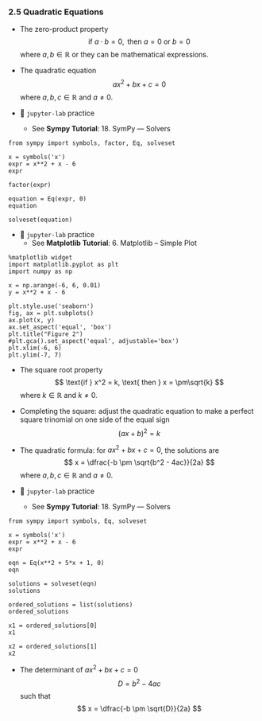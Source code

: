 ### 2.5 Quadratic Equations

- The zero-product property
$$ \text{if } a \cdot b = 0, \text{ then } a = 0 \text{ or } b = 0 $$
where $a, b \in \mathbb{R}$ or they can be mathematical expressions.

- The quadratic equation
$$ ax^2 + bx + c = 0 $$
where $a, b, c \in \mathbb{R}$ and $a \neq 0$.


- 🎯 `jupyter-lab` practice
    - See **Sympy Tutorial**: 18. SymPy ― Solvers

```
from sympy import symbols, factor, Eq, solveset

x = symbols('x')
expr = x**2 + x - 6
expr

factor(expr)

equation = Eq(expr, 0)
equation

solveset(equation)
```


- 🎯 `jupyter-lab` practice
    - See **Matplotlib Tutorial**: 6. Matplotlib – Simple Plot
    
```
%matplotlib widget
import matplotlib.pyplot as plt
import numpy as np

x = np.arange(-6, 6, 0.01)
y = x**2 + x - 6

plt.style.use('seaborn')
fig, ax = plt.subplots()
ax.plot(x, y)
ax.set_aspect('equal', 'box')
plt.title("Figure 2")
#plt.gca().set_aspect('equal', adjustable='box')
plt.xlim(-6, 6)
plt.ylim(-7, 7)
```

- The square root property
$$ \text{if } x^2 = k, \text{ then } x = \pm\sqrt{k} $$
where $k \in \mathbb{R}$ and $k \neq 0$.

- Completing the square: adjust the quadratic equation to make a perfect square trinomial on one side of the equal sign
$$ (ax + b)^2 = k $$


- The quadratic formula: for $ax^2 + bx + c = 0$, the solutions are
$$ x = \dfrac{-b \pm \sqrt{b^2 - 4ac}}{2a} $$
where $a, b, c \in \mathbb{R}$ and $a \neq 0$.


- 🎯 `jupyter-lab` practice
    - See **Sympy Tutorial**: 18. SymPy ― Solvers

```
from sympy import symbols, Eq, solveset

x = symbols('x')
expr = x**2 + x - 6
expr

eqn = Eq(x**2 + 5*x + 1, 0)
eqn

solutions = solveset(eqn)
solutions

ordered_solutions = list(solutions)
ordered_solutions

x1 = ordered_solutions[0]
x1

x2 = ordered_solutions[1]
x2
```

- The determinant of $ax^2 + bx  +c = 0$
$$ D = b^2 - 4 ac $$
such that
$$ x = \dfrac{-b \pm \sqrt{D}}{2a} $$
